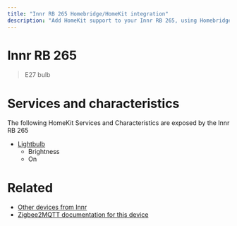 ```yaml
---
title: "Innr RB 265 Homebridge/HomeKit integration"
description: "Add HomeKit support to your Innr RB 265, using Homebridge, Zigbee2MQTT and homebridge-z2m."
---
```

<!---
This file has been GENERATED using src/docgen/docgen.ts
DO NOT EDIT THIS FILE MANUALLY!
-->
# Innr RB 265
> E27 bulb


# Services and characteristics
The following HomeKit Services and Characteristics are exposed by
the Innr RB 265

* [Lightbulb](../../light.md)
  * Brightness
  * On


# Related
* [Other devices from Innr](../index.md#innr)
* [Zigbee2MQTT documentation for this device](https://www.zigbee2mqtt.io/devices/RB_265.html)